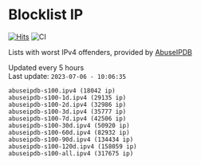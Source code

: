 # Blocklist IP

[![Hits](https://hits.seeyoufarm.com/api/count/incr/badge.svg?url=https%3A%2F%2Fgithub.com%2Fborestad%2Fblocklist-ip%2F&count_bg=%2379C83D&title_bg=%23555555&icon=&icon_color=%23E7E7E7&title=hits&edge_flat=false)](https://hits.seeyoufarm.com)  ![CI](https://img.shields.io/github/workflow/status/borestad/blocklist-ip/CI?style=flat-square)

Lists with worst IPv4 offenders, provided by [AbuseIPDB](https://www.abuseipdb.com/)

<!-- FOOTER-PLACEHOLDER -->
Updated every 5 hours<br>
Last update: `2023-07-06 - 10:06:35`
```
abuseipdb-s100.ipv4 (18042 ip)
abuseipdb-s100-1d.ipv4 (29135 ip)
abuseipdb-s100-2d.ipv4 (32986 ip)
abuseipdb-s100-3d.ipv4 (35777 ip)
abuseipdb-s100-7d.ipv4 (42506 ip)
abuseipdb-s100-30d.ipv4 (50920 ip)
abuseipdb-s100-60d.ipv4 (82932 ip)
abuseipdb-s100-90d.ipv4 (134434 ip)
abuseipdb-s100-120d.ipv4 (158059 ip)
abuseipdb-s100-all.ipv4 (317675 ip)
```
